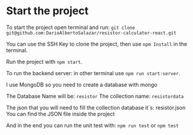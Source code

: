 # Start the project

To start the project open terminal and run: `git clone git@github.com:DarioAlbertoSalazar/resistor-calculator-react.git`

You can use the SSH Key to clone the project, then use `npm Install` in the terminal.

Run the project with `npm start`.

To run the backend server: in other terminal use `npm run start:server`.

I use MongoDB so you need to create a database with mongo 

The Database Name will be: `resistor`
The collection name: `resistordata`

The json that you will need to fill the collection database it`s: resistor.json
You can find the JSON file inside the project

And in the end you can run the unit test with: `npm run test` or `npm test`

